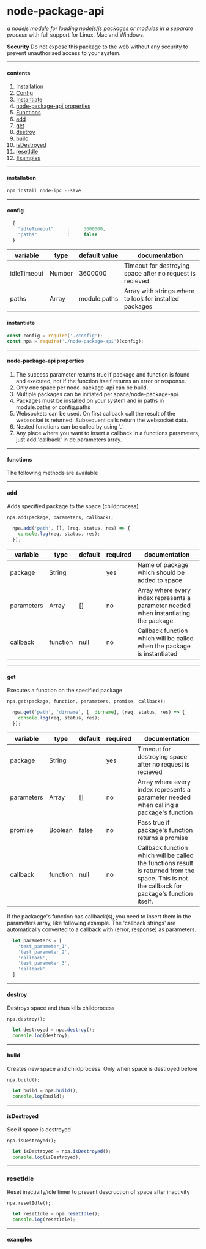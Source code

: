 node-package-api
========================
*a nodejs module for loading nodejs/js packages or modules in a separate process* with full support for Linux, Mac and Windows.

**Security**
Do not expose this package to the web without any security to prevent unauthorised access to your system.

----
#### contents

1. [Installation](#installation)
2. [Config](#config)
3. [Instantiate](#instantiate)
4. [node-package-api properties](#properties)
5. [Functions](#functions)
  1. [add](#add)
  2. [get](#get)
  3. [destroy](#destroy)
  4. [build](#build)
  5. [isDestroyed](#isDestroyed)
  6. [resetIdle](#resetIdle)
6. [Examples](#examples)

----
#### installation
```js
npm install node-ipc --save
```

---
#### config
```js
  {
    "idleTimeout"     :     3600000,
    "paths"           :     false
  }
```

|   variable   |  type  | default value | documentation
|--------------|--------|---------------|---------------
| idleTimeout  | Number | 3600000       | Timeout for destroying space after no request is recieved
| paths        | Array  | module.paths  | Array with strings where to look for installed packages

#### instantiate
```js
const config = require('./config');
const npa = require('./node-package-api')(config);
```

---
#### node-package-api properties
1. The success parameter returns true if package and function is found and executed, not if the function itself returns an error or response.
2. Only one space per node-package-api can be build.
3. Multiple packages can be initiated per space/node-package-api.
4. Packages must be installed on your system and in paths in module.paths or config.paths
5. Websockets can be used. On first callback call the result of the websocket is returned. Subsequent calls return the websocket data.
6. Nested functions can be called by using '.'.
7. Any place where you want to insert a callback in a functions parameters, just add 'callback' in de parameters array.

---
#### functions
The following methods are available

---
#### add
Adds specified package to the space (childprocess)

`npa.add(package, parameters, callback);`

```js
  npa.add('path', [], (req, status, res) => {
    console.log(req, status, res);
  });
```

|   variable   |  type    | default | required |documentation
|--------------|----------|---------|----------|---------------
| package      | String   |         | yes      | Name of package which should be added to space
| parameters   | Array    | []      | no       | Array where every index represents a parameter needed when instantiating the package.
| callback     | function | null    | no       | Callback function which will be called when the package is instantiated

---
#### get
Executes a function on the specified package

`npa.get(package, function, parameters, promise, callback);`

```js
  npa.get('path', 'dirname', [__dirname], (req, status, res) => {
    console.log(req, status, res);
  });
```

|   variable   |  type    | default | required |documentation
|--------------|----------|---------|----------|---------------
| package      | String   |         | yes      | Timeout for destroying space after no request is recieved
| parameters   | Array    | []      | no       | Array where every index represents a parameter needed when calling a package's function
| promise      | Boolean  | false   | no       | Pass true if package's function returns a promise
| callback     | function | null    | no       | Callback function which will be called the functions result is returned from the space. This is not the callback for package's function itself.

If the packacge's function has callback(s), you need to insert them in the parameters array, like following example. The 'callback strings' are automatically converted to a callback with (error, response) as parameters.
```js
  let parameters = [
    'test_parameter_1',
    'test_parameter_2',
    'callback',
    'test_parameter_3',
    'callback'
  ]
```

---
#### destroy
Destroys space and thus kills childprocess

`npa.destroy();`

```js
  let destroyed = npa.destroy();
  console.log(destroy);
```

---
#### build
Creates new space and childprocess. Only when space is destroyed before

`npa.build();`

```js
  let build = npa.build();
  console.log(build);
```

---
#### isDestroyed
See if space is destroyed

`npa.isDestroyed();`

```js
  let isDestroyed = npa.isDestroyed();
  console.log(isDestroyed);
```

---
### resetIdle
Reset inactivity/idle timer to prevent descruction of space after inactivity

`npa.resetIdle();`

```js
  let resetIdle = npa.resetIdle();
  console.log(resetIdle);
```

---
#### examples
